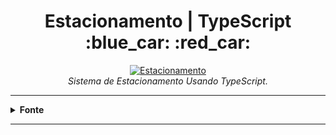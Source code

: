 <h1 align="center">Estacionamento | TypeScript :blue_car: :red_car:</h1>

<p align="center">
  <a href="#">
    <img 
         src="#" 
         alt="Estacionamento" 
    />
  </a>
  <br />
  <i>Sistema de Estacionamento Usando TypeScript.</i>
</p>

<hr />

<details>
  <summary><strong>Fonte</strong></summary>
    <br />
    <p align="left">
        Plataforma: <a href="https://web.digitalinnovation.one/home">Digital Innovation One.</a>
        <br /> 
        Desafio: <a href="https://web.digitalinnovation.one/lab/aprenda-a-criar-um-sistema-de-estacionamento-usando-typescript/learning/8a299479-4165-4e7f-b7f6-55a7b548c9ef">Aprenda a criar um sistema de estacionamento usando TypeScript.</a>
    </p>
</details>

<hr />